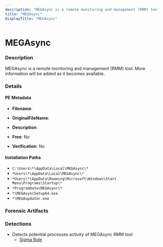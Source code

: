 ```yaml
---
description: "MEGAsync is a remote monitoring and management (RMM) tool. More information will be added as it becomes available."
title: "MEGAsync"
displayTitle: "MEGAsync"
---
```




# MEGAsync


### Description

MEGAsync is a remote monitoring and management (RMM) tool. More information will be added as it becomes available.




### Details


#### PE Metadata
- **Filename**: 
- **OriginalFileName**: 
- **Description**: 


- **Free**: No

- **Verification**: No




#### Installation Paths
- `C:\Users\*\AppData\Local\MEGAsync\*`
- `*Users\*\AppData\Local\MEGAsync\*`
- `*Users\*\AppData\Roaming\Microsoft\Windows\Start Menu\Programs\Startup\*`
- `*ProgramData\MEGAsync\*`
- `*\MEGAsyncSetup64.exe`
- `*\MEGAupdater.exe`

### Forensic Artifacts






### Detections
- Detects potential processes activity of MEGAsync RMM tool
  - [Sigma Rule](https://github.com/magicsword-io/LOLRMM/blob/main/detections/sigma/megasync_processes_sigma.yml)



